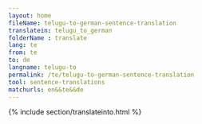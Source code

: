```yaml
---
layout: home
fileName: telugu-to-german-sentence-translation
translatein: telugu_to_german
folderName : translate
lang: te
from: te
to: de
langname: telugu-to
permalink: /te/telugu-to-german-sentence-translation
tool: sentence-translations
matchurls: en&&te&&de
---
```

{% include section/translateinto.html %}
